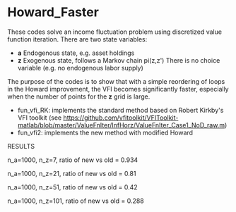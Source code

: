 # Howard_Faster

These codes solve an income fluctuation problem using discretized value function iteration.
There are two state variables:
- **a** Endogenous state, e.g. asset holdings
- **z** Exogenous state, follows a Markov chain pi(z,z')
There is no choice variable (e.g. no endogenous labor supply)

The purpose of the codes is to show that with a simple reordering of loops in the Howard improvement, the VFI becomes significantly faster, especially when the number of points for the **z** grid is large.
- fun_vfi_RK: implements the standard method based on Robert Kirkby's VFI toolkit (see https://github.com/vfitoolkit/VFIToolkit-matlab/blob/master/ValueFnIter/InfHorz/ValueFnIter_Case1_NoD_raw.m)
- fun_vfi2:   implements the new method with modified Howard



RESULTS

n_a=1000, n_z=7, ratio of new vs old = 0.934

n_a=1000, n_z=21, ratio of new vs old = 0.81

n_a=1000, n_z=51, ratio of new vs old = 0.42

n_a=1000, n_z=101, ratio of new vs old = 0.288
